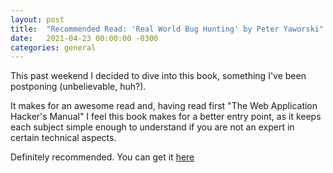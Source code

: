 ```yaml
---
layout: post
title:  "Recommended Read: 'Real World Bug Hunting' by Peter Yaworski"
date:   2021-04-23 00:00:00 -0300
categories: general
---
```

This past weekend I decided to dive into this book, something I've been postponing (unbelievable, huh?).

It makes for an awesome read and, having read first "The Web Application Hacker's Manual" I feel this book makes for a better entry point, as it keeps each subject simple enough to understand if you are not an expert in certain technical aspects.

Definitely recommended. You can get it [here](https://www.amazon.com/Real-World-Bug-Hunting-Field-Hacking-ebook/dp/B072SQZ2LG)
